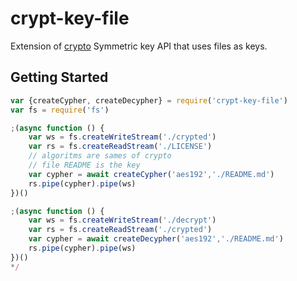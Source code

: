 # crypt-key-file
Extension of [crypto](https://nodejs.org/api/crypto.html#crypto_class_cipher) Symmetric key API that uses files as keys.

## Getting Started
```js
var {createCypher, createDecypher} = require('crypt-key-file')
var fs = require('fs')

;(async function () {
    var ws = fs.createWriteStream('./crypted')
    var rs = fs.createReadStream('./LICENSE')
    // algoritms are sames of crypto
    // file README is the key 
    var cypher = await createCypher('aes192','./README.md')
    rs.pipe(cypher).pipe(ws)
})()
```

```js
;(async function () {
    var ws = fs.createWriteStream('./decrypt')
    var rs = fs.createReadStream('./crypted')
    var cypher = await createDecypher('aes192','./README.md')
    rs.pipe(cypher).pipe(ws)
})()
*/
```
